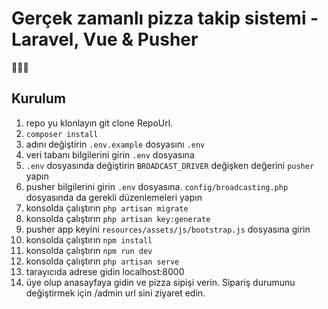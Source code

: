 # Gerçek zamanlı pizza takip sistemi - Laravel, Vue & Pusher
🍕🍕🍕

## Kurulum

1. repo yu klonlayın git clone RepoUrl.
1. `composer install`
1. adını değiştirin `.env.example` dosyasını `.env`
1. veri tabanı bilgilerini girin `.env` dosyasına
1. `.env` dosyasında değiştirin `BROADCAST_DRIVER` değişken değerini `pusher` yapın
1. pusher bilgilerini girin `.env` dosyasına. `config/broadcasting.php` dosyasında da gerekli düzenlemeleri yapın
1. konsolda çalıştırın `php artisan migrate`
1. konsolda çalıştırın `php artisan key:generate`
1. pusher app keyini `resources/assets/js/bootstrap.js` dosyasına girin
1. konsolda çalıştırın `npm install`
1. konsolda çalıştırın `npm run dev`
1. konsolda çalıştırın `php artisan serve`
1. tarayıcıda adrese gidin localhost:8000
1. üye olup anasayfaya gidin ve pizza sipişi verin. Sipariş durumunu değiştirmek için /admin url sini ziyaret edin.
